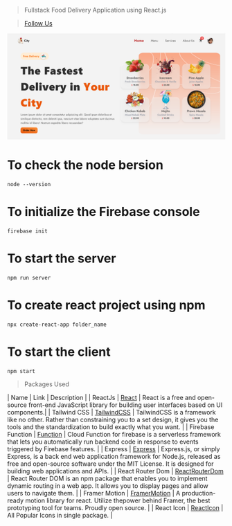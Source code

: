 > Fullstack Food Delivery Application using React.js

> [Follow Us](https://codeJaya.web.app)

![This is the Project Thumbnail](./snap.png)

# To check the node bersion

```
node --version
```

# To initialize the Firebase console

```
firebase init
```

# To start the server

```
npm run server
```

# To create react project using npm

```
npx create-react-app folder_name
```

# To start the client

```
npm start
```

> Packages Used

<!-- prettir-ignore -->

| Name | Link | Description |
| ReactJs | [React](https://reactjs.org/) | React is a free and open-source front-end JavaScript library for building user interfaces based on UI components.|
| Tailwind CSS | [TailwindCSS](https://tailwindcss.com/) | TailwindCSS is a framework like no other. Rather than constraining you to a set design, it gives you the tools and the standardization to build exactly what you want. |
| Firebase Function | [Function](https://firebase.google.com/docs/function) | Cloud Function for firebase is a serverless framework that lets you automatically run backend code in response to events triggered by Firebase features. |
| Express | [Express](https://expressjs.com/) | Express.js, or simply Express, is a back end web application framework for Node.js, released as free and open-source software under the MIT License. It is designed for building web applications and APIs. |
| React Router Dom | [ReactRouterDom](https://reactrouter.com/en/main) | React Router DOM is an npm package that enables you to implement dynamic routing in a web app. It allows you to display pages and allow users to navigate them. |
| Framer Motion | [FramerMotion](https://www.framer.com/motion/) | A production-ready motion library for react. Utilize thepower behind Framer, the best prototyping tool for teams. Proudly open source. |
| React Icon | [ReactIcon](https://react-icons.github.io/react-icons/) | All Popular Icons in single package. |
